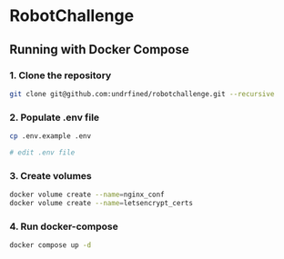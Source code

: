 # RobotChallenge

## Running with Docker Compose

### 1. Clone the repository

```sh
git clone git@github.com:undrfined/robotchallenge.git --recursive
```

### 2. Populate .env file

```sh
cp .env.example .env

# edit .env file
```

### 3. Create volumes

```sh
docker volume create --name=nginx_conf
docker volume create --name=letsencrypt_certs
```

### 4. Run docker-compose

```sh
docker compose up -d
```
